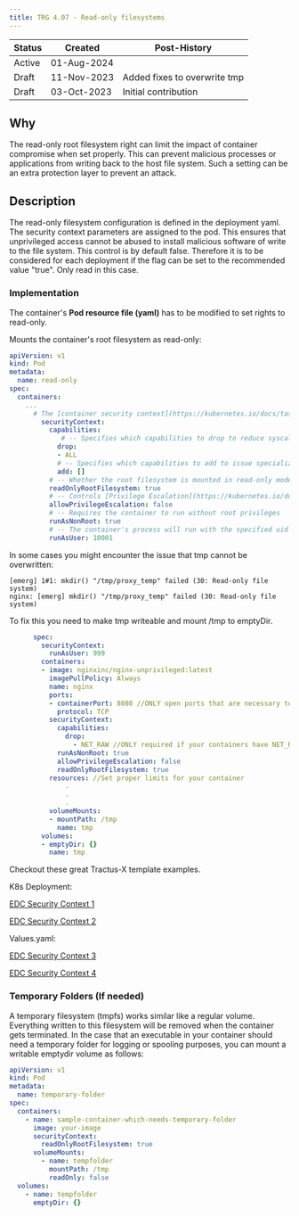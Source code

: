 ```yaml
---
title: TRG 4.07 - Read-only filesystems
---
```


| Status | Created       | Post-History                 |
|--------|---------------|------------------------------|
| Active | 01-Aug-2024   |                              |
| Draft  | 11-Nov-2023   | Added fixes to overwrite tmp |
| Draft  | 03-Oct-2023   | Initial contribution         |

## Why

The read-only root filesystem right can limit the impact of container compromise when set properly.
This can prevent malicious processes or applications from writing back to the host file system.
Such a setting can be an extra protection layer to prevent an attack.

## Description

The read-only filesystem configuration is defined in the deployment yaml. The security context parameters are assigned to the pod.
This ensures that unprivileged access cannot be abused to install malicious software of write to the file system. This control is by default false.
Therefore it is to be considered for each deployment if the flag can be set to the recommended value "true". Only read in this case.

### Implementation

The container's **Pod resource file (yaml)** has to be modified to set rights to read-only.

Mounts the container's root filesystem as read-only:

```yaml
apiVersion: v1
kind: Pod
metadata:
  name: read-only
spec:
  containers:
    ...
      # The [container security context](https://kubernetes.io/docs/tasks/configure-pod-container/security-context/#set-the-security-context-for-a-container) defines privilege and access control settings for a Container within a pod
        securityContext:
          capabilities:
             # -- Specifies which capabilities to drop to reduce syscall attack surface
            drop:
            - ALL
            # -- Specifies which capabilities to add to issue specialized syscalls
            add: []
          # -- Whether the root filesystem is mounted in read-only mode
          readOnlyRootFilesystem: true
          # -- Controls [Privilege Escalation](https://kubernetes.io/docs/concepts/security/pod-security-policy/#privilege-escalation) enabling setuid binaries changing the effective user ID
          allowPrivilegeEscalation: false
          # -- Requires the container to run without root privileges
          runAsNonRoot: true
          # -- The container's process will run with the specified uid
          runAsUser: 10001
```

In some cases you might encounter the issue that tmp cannot be overwritten:

```log
[emerg] 1#1: mkdir() "/tmp/proxy_temp" failed (30: Read-only file system)
nginx: [emerg] mkdir() "/tmp/proxy_temp" failed (30: Read-only file system)
```

To fix this you need to make tmp writeable and mount /tmp to emptyDir.

```yaml
      spec:
        securityContext:
          runAsUser: 999
        containers:
        - image: nginxinc/nginx-unprivileged:latest
          imagePullPolicy: Always
          name: nginx
          ports:
          - containerPort: 8080 //ONLY open ports that are necessary to run
            protocol: TCP
          securityContext:
            capabilities:
              drop:
                - NET_RAW //ONLY required if your containers have NET_RAW capability
            runAsNonRoot: true
            allowPrivilegeEscalation: false
            readOnlyRootFilesystem: true
          resources: //Set proper limits for your container
              .
              .
              .
          volumeMounts:
          - mountPath: /tmp
            name: tmp
        volumes:
        - emptyDir: {}
          name: tmp
```

Checkout these great Tractus-X template examples.

K8s Deployment:

[EDC Security Context 1](https://github.com/eclipse-tractusx/tractusx-edc/blob/112fc6e86202ce6a64a88142899a425abfbfd364/charts/tractusx-connector/templates/deployment-controlplane.yaml#L54-L55)

[EDC Security Context 2](https://github.com/eclipse-tractusx/tractusx-edc/blob/112fc6e86202ce6a64a88142899a425abfbfd364/charts/tractusx-connector/templates/deployment-controlplane.yaml#L81-L82)

Values.yaml:

[EDC Security Context 3](https://github.com/eclipse-tractusx/tractusx-edc/blob/112fc6e86202ce6a64a88142899a425abfbfd364/charts/tractusx-connector/values.yaml#L145-L155)

[EDC Security Context 4](https://github.com/eclipse-tractusx/tractusx-edc/blob/112fc6e86202ce6a64a88142899a425abfbfd364/charts/tractusx-connector/values.yaml#L156-L171)

### Temporary Folders (If needed)

A temporary filesystem (tmpfs) works similar like a regular volume. Everything written to this filesystem will be removed when the container gets terminated.
In the case that an executable in your container should need a temporary folder for logging or spooling purposes, you can mount a writable emptydir volume as follows:

```yaml
apiVersion: v1
kind: Pod
metadata:
  name: temporary-folder
spec:
  containers:
    - name: sample-container-which-needs-temporary-folder
      image: your-image
      securityContext:
        readOnlyRootFilesystem: true
      volumeMounts:
        - name: tempfolder
          mountPath: /tmp
          readOnly: false
  volumes:
    - name: tempfolder
      emptyDir: {}
```
